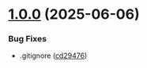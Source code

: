 # [1.0.0](https://github.com/inchanS/logseq-block-extractor/compare/v0.5.1...v1.0.0) (2025-06-06)


### Bug Fixes

* .gitignore ([cd29476](https://github.com/inchanS/logseq-block-extractor/commit/cd294766d2a5c0db6d79f5b41cef59a473ed3f36))



